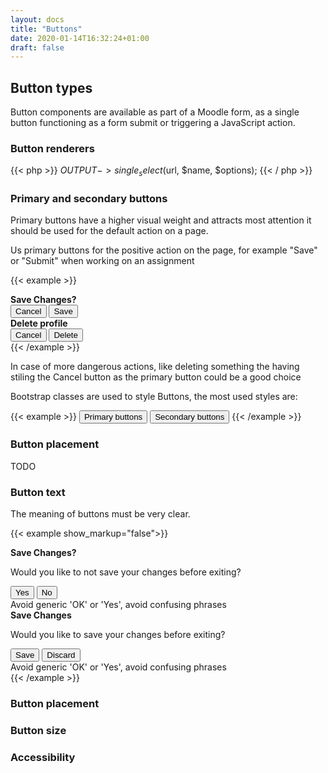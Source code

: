 ```yaml
---
layout: docs
title: "Buttons"
date: 2020-01-14T16:32:24+01:00
draft: false
---
```



## Button types

Button components are available as part of a Moodle form, as a single button functioning as a form submit or triggering a JavaScript action.

### Button renderers

{{< php >}}
    $OUTPUT->single_select($url, $name, $options);
{{< / php >}}

### Primary and secondary buttons

Primary buttons have a higher visual weight and attracts most attention it should be used for the default action on a page.

Us primary buttons for the positive action on the page, for example "Save" or "Submit" when working on an assignment

{{< example >}}
<div class="row">
	<div class="col-5">
		<div class="card mb-2">
			<div class="card-body">
				<strong>Save Changes?</strong>
				<div class="d-flex">
					<button type="button" class="btn btn-secondary">Cancel</button>
					<button type="button" class="btn btn-primary mr-1">Save</button>
				</div>
			</div>
		</div>
	</div>
	<div class="col-5">
		<div class="card mb-2">
			<div class="card-body">
				<strong>Delete profile</strong>
				<div class="d-flex">
					<button type="button" class="btn btn-primary">Cancel</button>
					<button type="button" class="btn btn-secondary">Delete</button>
				</div>
			</div>
		</div>
	</div>
</div>
{{< /example >}}

In case of more dangerous actions, like deleting something the having stiling the Cancel button as the primary button could be a good choice

Bootstrap classes are used to style Buttons, the most used styles are:

{{< example >}}
<button type="button" class="btn btn-primary">Primary buttons</button>
<button type="button" class="btn btn-secondary">Secondary buttons</button>
{{< /example >}}

### Button placement

TODO

### Button text

The meaning of buttons must be very clear.

{{< example show_markup="false">}}
<div class="row">
	<div class="col-5">
		<div class="card mb-2">
			<div class="card-body">
				<strong>Save Changes?</strong>
				<p>Would you like to not save your changes before exiting?</p>
				<div class="d-flex">
					<button type="button" class="btn btn-primary mr-1">Yes</button>
					<button type="button" class="btn btn-secondary">No</button>
				</div>
			</div>
		</div>
		<div class="alert alert-warning">Avoid generic 'OK' or 'Yes', avoid confusing phrases</div>
	</div>
	<div class="col-5">
		<div class="card mb-2">
			<div class="card-body">
				<strong>Save Changes</strong>
				<p>Would you like to save your changes before exiting?</p>
				<div class="d-flex">
					<button type="button" class="btn btn-primary mr-1">Save</button>
					<button type="button" class="btn btn-secondary">Discard</button>
				</div>
			</div>
		</div>
		<div class="alert alert-success">Avoid generic 'OK' or 'Yes', avoid confusing phrases</div>
	</div>
</div>
{{< /example >}}

### Button placement

### Button size

### Accessibility

